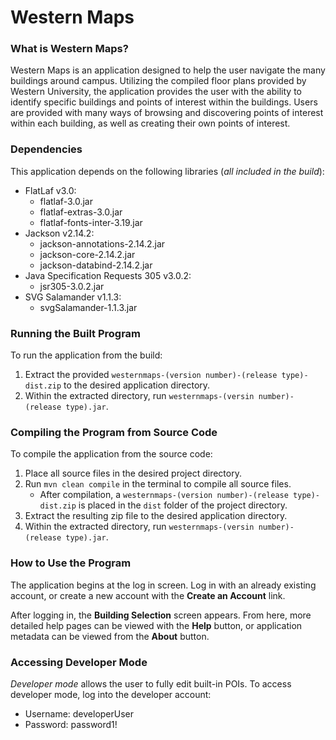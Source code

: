 # Western Maps
### What is Western Maps?
Western Maps is an application designed to help the user navigate
the many buildings around campus. Utilizing the compiled floor plans
provided by Western University, the application provides the user
with the ability to identify specific buildings and points of
interest within the buildings. Users are provided with many ways
of browsing and discovering points of interest within each building,
as well as creating their own points of interest.

### Dependencies
This application depends on the following libraries (*all included in the build*):
* FlatLaf v3.0:
  * flatlaf-3.0.jar
  * flatlaf-extras-3.0.jar
  * flatlaf-fonts-inter-3.19.jar
* Jackson v2.14.2:
  * jackson-annotations-2.14.2.jar
  * jackson-core-2.14.2.jar
  * jackson-databind-2.14.2.jar
* Java Specification Requests 305 v3.0.2:
  * jsr305-3.0.2.jar
* SVG Salamander v1.1.3:
  * svgSalamander-1.1.3.jar

### Running the Built Program
To run the application from the build:
1. Extract the provided `westernmaps-(version number)-(release type)-dist.zip`
to the desired application directory.
2. Within the extracted directory, run `westernmaps-(versin number)-(release type).jar`.

### Compiling the Program from Source Code
To compile the application from the source code:
1. Place all source files in the desired project directory.
2. Run `mvn clean compile` in the terminal to compile all source files.
   * After compilation, a `westernmaps-(version number)-(release type)-dist.zip`
is placed in the `dist` folder of the project directory.
3. Extract the resulting zip file to the desired application directory.
4. Within the extracted directory, run `westernmaps-(versin number)-(release type).jar`.

### How to Use the Program
The application begins at the log in screen. Log in with an already
existing account, or create a new account with the **Create an Account**
link.

After logging in, the **Building Selection** screen appears. From here,
more detailed help pages can be viewed with the **Help** button, or application
metadata can be viewed from the **About** button.

### Accessing Developer Mode
*Developer mode* allows the user to fully edit built-in POIs. To access
developer mode, log into the developer account:
* Username: developerUser
* Password: password1!
